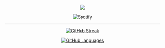 <p align="center">
  <img src="https://readme-typing-svg.herokuapp.com?font=Poiret+One&duration=3000&pause=200&center=true&width=435&lines=Have+you+ever+tried+to+believe+me%3F;Of+course+not.;They+are+just+like+you.">
</p>

<div align="center">

[![Spotify](https://spotify-github-profile.vercel.app/api/view?uid=31dzlhjwzn5itujecnluc53zqjai&cover_image=true&theme=natemoo-re&show_offline=false&background_color=1a1a1a&interchange=true&bar_color=53b14f&bar_color_cover=true)](https://spotify-github-profile.vercel.app/api/view?uid=31dzlhjwzn5itujecnluc53zqjai&redirect=true)

---

[![GitHub Streak](https://github-readme-streak-stats.herokuapp.com?user=your-github-username&theme=dark&background=000000)](https://github.com/UnixUniversal)

[![GitHub Languages](https://github-readme-streak-stats.herokuapp.com/?user=unixuniversal&theme=dark&background=000000)](https://github.com/UnixUniversal)
